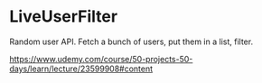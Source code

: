 # LiveUserFilter
Random user API.
Fetch a bunch of users, put them in a list, filter.

https://www.udemy.com/course/50-projects-50-days/learn/lecture/23599908#content
